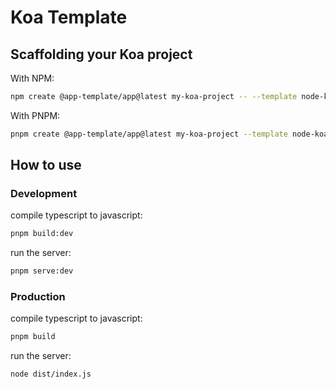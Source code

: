 # Koa Template

## Scaffolding your Koa project

With NPM:

```bash
npm create @app-template/app@latest my-koa-project -- --template node-koa
```

With PNPM:

```bash
pnpm create @app-template/app@latest my-koa-project --template node-koa
```

## How to use

### Development

compile typescript to javascript:

```bash
pnpm build:dev
```

run the server:

```bash
pnpm serve:dev
```

### Production

compile typescript to javascript:

```bash
pnpm build
```

run the server:

```bash
node dist/index.js
```
